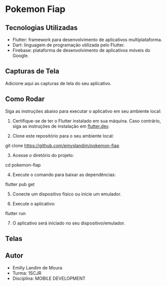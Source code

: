 # Pokemon Fiap

## Tecnologias Utilizadas

- Flutter: framework para desenvolvimento de aplicativos multiplataforma.
- Dart: linguagem de programação utilizada pelo Flutter.
- Firebase: plataforma de desenvolvimento de aplicativos móveis do Google.

## Capturas de Tela

Adicione aqui as capturas de tela do seu aplicativo.

## Como Rodar

Siga as instruções abaixo para executar o aplicativo em seu ambiente local:

1. Certifique-se de ter o Flutter instalado em sua máquina. Caso contrário, siga as instruções de instalação em [flutter.dev](https://flutter.dev).

2. Clone este repositório para o seu ambiente local:

git clone https://github.com/emyslandim/pokemon-fiap

3. Acesse o diretório do projeto:

cd pokemon-fiap

4. Execute o comando para baixar as dependências:

flutter pub get

5. Conecte um dispositivo físico ou inicie um emulador.

6. Execute o aplicativo:

flutter run

7. O aplicativo será iniciado no seu dispositivo/emulador.

## Telas


## Autor

- Emilly Landim de Moura
- Turma: 1SCJR
- Disciplina: MOBILE DEVELOPMENT
